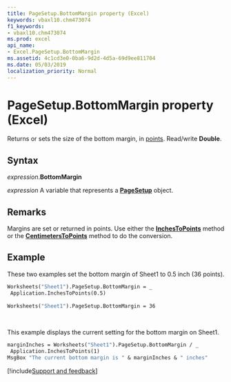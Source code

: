 ```yaml
---
title: PageSetup.BottomMargin property (Excel)
keywords: vbaxl10.chm473074
f1_keywords:
- vbaxl10.chm473074
ms.prod: excel
api_name:
- Excel.PageSetup.BottomMargin
ms.assetid: 4c1cd3e0-0ba6-9d2d-4d5a-69d9ee811704
ms.date: 05/03/2019
localization_priority: Normal
---
```



# PageSetup.BottomMargin property (Excel)

Returns or sets the size of the bottom margin, in [points](../language/glossary/vbe-glossary.md#point). Read/write **Double**.


## Syntax

_expression_.**BottomMargin**

_expression_ A variable that represents a **[PageSetup](Excel.PageSetup.md)** object.


## Remarks

Margins are set or returned in points. Use either the **[InchesToPoints](Excel.Application.InchesToPoints.md)** method or the **[CentimetersToPoints](Excel.Application.CentimetersToPoints.md)** method to do the conversion.


## Example

These two examples set the bottom margin of Sheet1 to 0.5 inch (36 points).

```vb
Worksheets("Sheet1").PageSetup.BottomMargin = _ 
 Application.InchesToPoints(0.5) 
 
Worksheets("Sheet1").PageSetup.BottomMargin = 36
```

<br/>

This example displays the current setting for the bottom margin on Sheet1.

```vb
marginInches = Worksheets("Sheet1").PageSetup.BottomMargin / _ 
 Application.InchesToPoints(1) 
MsgBox "The current bottom margin is " & marginInches & " inches"
```



[!include[Support and feedback](~/includes/feedback-boilerplate.md)]